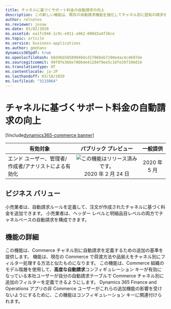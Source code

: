 ```yaml
---
title: チャネルに基づくサポート料金の自動請求の向上
description: この新しい機能は、既存の自動請求機能を強化してチャネル別に固有の請求を可能にし、料金の請求が必要な店舗、場所、またはチャネルに対してのみ料金が計算されるようにします。
author: relnotes
ms.reviewer: josaw
ms.date: 03/02/2020
ms.assetid: ea1fc046-1c9c-e911-a962-000d3a4f36ce
ms.topic: article
ms.service: business-applications
ms.author: gmohanv
dynamics365pdf: true
ms.openlocfilehash: b8d46b58589040dcd1f068eb7190e4ac4c4697de
ms.sourcegitcommit: 99f8fe366e70064e41204f9ee5c16fe397396d16
ms.translationtype: HT
ms.contentlocale: ja-JP
ms.lasthandoff: 03/10/2020
ms.locfileid: "3115064"
---
```

# <a name="auto-charges-improvements-to-support-fees-based-on-channel"></a>チャネルに基づくサポート料金の自動請求の向上
[!include[dynamics365-commerce banner](../includes/dynamics365-commerce.md)]

| 有効対象    |  パブリック プレビュー | 一般提供 | 
| ---------- | :----------: |:----------: |
|エンド ユーザー、管理者/作成者/アナリストによる有効化|![この機能はリリース済みです。](/dynamics365-release-plan/media/green-checkmark.png "この機能はリリース済みです。") 2020 年 2 月 24 日| 2020 年 5 月|


## <a name="business-value"></a>ビジネス バリュー
<!-- bv start -->
小売業者は、自動請求ルールを定義して、注文が作成されたチャネルに基づく料金を追加できます。 小売業者は、ヘッダー レベルと明細品目レベルの両方でチャネルベースの自動請求を構成できます。
<!-- bv end -->



## <a name="feature-details"></a>機能の詳細
<!--feature detail start -->
この機能は、Commerce チャネル別に自動請求を定義するための追加の基準を提供します。 機能は、現在の Commerce で荷渡方法や品揃えをチャネル別にフィルター処理する方法と似たものになります。 この機能は、Commerce 組織のモデル階層を使用して、**高度な自動請求**コンフィギュレーション キーが有効になっている本社ユーザーが自分の自動請求テーブルで Commerce チャネル別に追加のフィルターを定義できるようにします。 Dynamics 365 Finance and Operations アプリの非 Commerce ユーザーがこれらの追加機能の影響を受けないようにするために、この機能はコンフィギュレーション キーに関連付けられます。
<!--feature detail end -->









